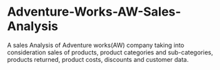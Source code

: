 # Adventure-Works-AW-Sales-Analysis
A sales Analysis of Adventure works(AW) company taking into consideration sales of products, product categories and sub-categories, products returned, product costs, discounts and customer data.
